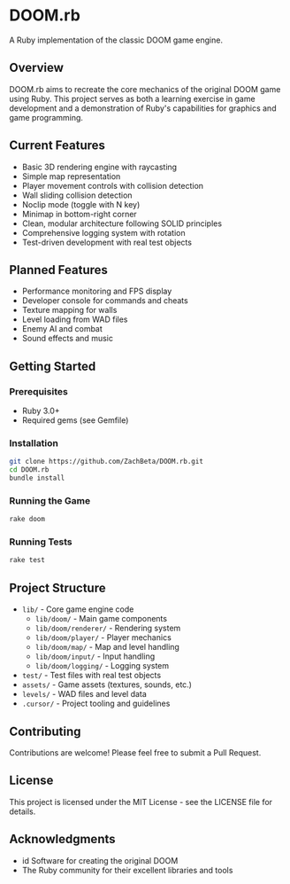 # DOOM.rb

A Ruby implementation of the classic DOOM game engine.

## Overview

DOOM.rb aims to recreate the core mechanics of the original DOOM game using Ruby. This project serves as both a learning exercise in game development and a demonstration of Ruby's capabilities for graphics and game programming.

## Current Features

- Basic 3D rendering engine with raycasting
- Simple map representation
- Player movement controls with collision detection
- Wall sliding collision detection
- Noclip mode (toggle with N key)
- Minimap in bottom-right corner
- Clean, modular architecture following SOLID principles
- Comprehensive logging system with rotation
- Test-driven development with real test objects

## Planned Features

- Performance monitoring and FPS display
- Developer console for commands and cheats
- Texture mapping for walls
- Level loading from WAD files
- Enemy AI and combat
- Sound effects and music

## Getting Started

### Prerequisites

- Ruby 3.0+
- Required gems (see Gemfile)

### Installation

```bash
git clone https://github.com/ZachBeta/DOOM.rb.git
cd DOOM.rb
bundle install
```

### Running the Game

```bash
rake doom
```

### Running Tests

```bash
rake test
```

## Project Structure

- `lib/` - Core game engine code
  - `lib/doom/` - Main game components
  - `lib/doom/renderer/` - Rendering system
  - `lib/doom/player/` - Player mechanics
  - `lib/doom/map/` - Map and level handling
  - `lib/doom/input/` - Input handling
  - `lib/doom/logging/` - Logging system
- `test/` - Test files with real test objects
- `assets/` - Game assets (textures, sounds, etc.)
- `levels/` - WAD files and level data
- `.cursor/` - Project tooling and guidelines

## Contributing

Contributions are welcome! Please feel free to submit a Pull Request.

## License

This project is licensed under the MIT License - see the LICENSE file for details.

## Acknowledgments

- id Software for creating the original DOOM
- The Ruby community for their excellent libraries and tools 